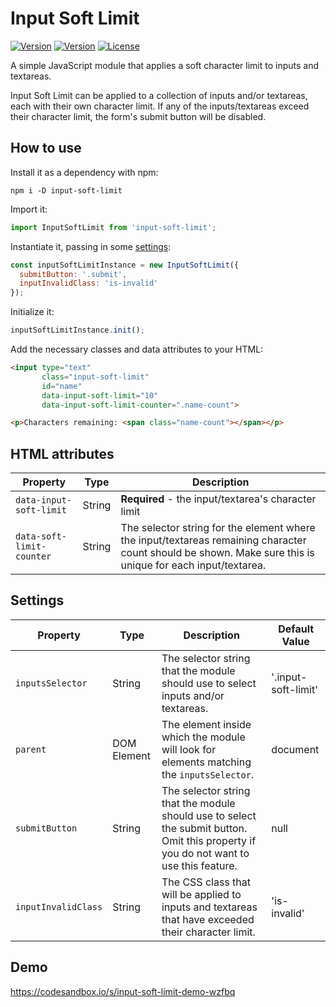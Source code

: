 # Input Soft Limit

<a href="https://www.npmjs.com/package/input-soft-limit"><img src="https://img.shields.io/npm/v/input-soft-limit.svg" alt="Version"></a>
<a href="https://www.npmjs.com/package/input-soft-limit"><img src="https://img.shields.io/bundlephobia/min/input-soft-limit.svg" alt="Version"></a>
<a href="https://github.com/peteheaney/input-soft-limit/blob/master/LICENSE"><img src="https://img.shields.io/npm/l/input-soft-limit.svg" alt="License"></a>

A simple JavaScript module that applies a soft character limit to inputs and textareas.

Input Soft Limit can be applied to a collection of inputs and/or textareas, each with their own character limit. If any of the inputs/textareas exceed their character limit, the form's submit button will be disabled.

## How to use

Install it as a dependency with npm:

```
npm i -D input-soft-limit
```

Import it:

```javascript
import InputSoftLimit from 'input-soft-limit';
```

Instantiate it, passing in some [settings](#settings):

```javascript
const inputSoftLimitInstance = new InputSoftLimit({
  submitButton: '.submit',
  inputInvalidClass: 'is-invalid'
});
```

Initialize it:

```javascript
inputSoftLimitInstance.init();
```

Add the necessary classes and data attributes to your HTML:

```html
<input type="text"
       class="input-soft-limit"
       id="name"
       data-input-soft-limit="10"
       data-input-soft-limit-counter=".name-count">

<p>Characters remaining: <span class="name-count"></span></p>
```

## HTML attributes

| Property                  | Type   | Description                                                  |
| ------------------------- | ------ | ------------------------------------------------------------ |
| `data-input-soft-limit`   | String | **Required** - the input/textarea's character limit          |
| `data-soft-limit-counter` | String | The selector string for the element where the input/textareas remaining character count should be shown. Make sure this is unique for each input/textarea. |

## Settings

| Property          | Type        | Description                                                  | Default Value       |
| ----------------- | ----------- | ------------------------------------------------------------ | ------------------- |
| `inputsSelector`  | String      | The selector string that the module should use to select inputs and/or textareas. | '.input-soft-limit' |
| `parent`          | DOM Element | The element inside which the module will look for elements matching the `inputsSelector`. | document            |
| `submitButton`    | String      | The selector string that the module should use to select the submit button. Omit this property if you do not want to use this feature. | null                |
| `inputInvalidClass` | String      | The CSS class that will be applied to inputs and textareas that have exceeded their character limit. | 'is-invalid'        |

## Demo

https://codesandbox.io/s/input-soft-limit-demo-wzfbq
